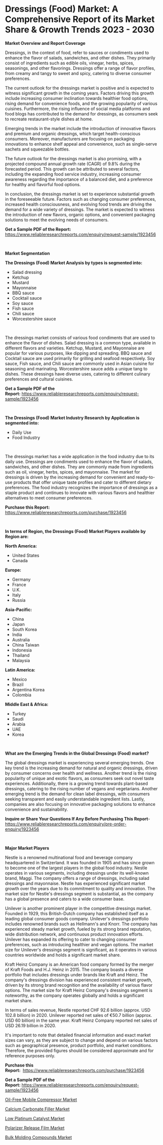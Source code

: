 <p><h1>Dressings (Food) Market: A Comprehensive Report of its Market Share & Growth Trends 2023 - 2030</h1></p><p><strong>Market Overview and Report Coverage</strong></p>
<p><p>Dressings, in the context of food, refer to sauces or condiments used to enhance the flavor of salads, sandwiches, and other dishes. They primarily consist of ingredients such as edible oils, vinegar, herbs, spices, seasonings, and other flavorings. Dressings offer a range of flavor profiles, from creamy and tangy to sweet and spicy, catering to diverse consumer preferences.</p><p>The current outlook for the dressings market is positive and is expected to witness significant growth in the coming years. Factors driving this growth include increasing consumer inclination towards healthier food options, rising demand for convenience foods, and the growing popularity of various cuisines. Furthermore, the rising influence of social media platforms and food blogs has contributed to the demand for dressings, as consumers seek to recreate restaurant-style dishes at home.</p><p>Emerging trends in the market include the introduction of innovative flavors and premium and organic dressings, which target health-conscious consumers. Moreover, manufacturers are focusing on packaging innovations to enhance shelf appeal and convenience, such as single-serve sachets and squeezable bottles.</p><p>The future outlook for the dressings market is also promising, with a projected compound annual growth rate (CAGR) of 9.8% during the forecasted period. This growth can be attributed to several factors, including the expanding food service industry, increasing consumer awareness regarding the importance of a balanced diet, and a preference for healthy and flavorful food options.</p><p>In conclusion, the dressings market is set to experience substantial growth in the foreseeable future. Factors such as changing consumer preferences, increased health consciousness, and evolving food trends are driving the demand for a wide variety of dressings. The market is expected to witness the introduction of new flavors, organic options, and convenient packaging solutions to meet the evolving needs of consumers.</p></p>
<p><strong>Get a Sample PDF of the Report:</strong> <a href="https://www.reliableresearchreports.com/enquiry/request-sample/1923456">https://www.reliableresearchreports.com/enquiry/request-sample/1923456</a></p>
<p>&nbsp;</p>
<p><strong>Market Segmentation</strong></p>
<p><strong>The Dressings (Food) Market Analysis by types is segmented into:</strong></p>
<p><ul><li>Salad dressing</li><li>Ketchup</li><li>Mustard</li><li>Mayonnaise</li><li>BBQ sauce</li><li>Cocktail sauce</li><li>Soy sauce</li><li>Fish sauce</li><li>Chili sauce</li><li>Worcestershire sauce</li></ul></p>
<p>&nbsp;</p>
<p><p>The dressings market consists of various food condiments that are used to enhance the flavor of dishes. Salad dressing is a common type, available in different flavors and varieties. Ketchup, Mustard, and Mayonnaise are popular for various purposes, like dipping and spreading. BBQ sauce and Cocktail sauce are used primarily for grilling and seafood respectively. Soy sauce, Fish sauce, and Chili sauce are commonly used in Asian cuisine for seasoning and marinating. Worcestershire sauce adds a unique tang to dishes. These dressings have diverse uses, catering to different culinary preferences and cultural cuisines.</p></p>
<p><strong>Get a Sample PDF of the Report:</strong>&nbsp;<a href="https://www.reliableresearchreports.com/enquiry/request-sample/1923456">https://www.reliableresearchreports.com/enquiry/request-sample/1923456</a></p>
<p>&nbsp;</p>
<p><strong>The Dressings (Food) Market Industry Research by Application is segmented into:</strong></p>
<p><ul><li>Daily Use</li><li>Food Industry</li></ul></p>
<p>&nbsp;</p>
<p><p>The dressings market has a wide application in the food industry due to its daily use. Dressings are condiments used to enhance the flavor of salads, sandwiches, and other dishes. They are commonly made from ingredients such as oil, vinegar, herbs, spices, and mayonnaise. The market for dressings is driven by the increasing demand for convenient and ready-to-use products that offer unique taste profiles and cater to different dietary preferences. The food industry recognizes the importance of dressings as a staple product and continues to innovate with various flavors and healthier alternatives to meet consumer preferences.</p></p>
<p><strong>Purchase this Report:</strong>&nbsp; <a href="https://www.reliableresearchreports.com/purchase/1923456">https://www.reliableresearchreports.com/purchase/1923456</a></p>
<p>&nbsp;</p>
<p><strong>In terms of Region, the Dressings (Food) Market Players available by Region are:</strong></p>
<p>
    <p> <strong> North America: </strong>
        <ul>
            <li>United States</li>
            <li>Canada</li>
        </ul>
        </p> 
    <p> <strong> Europe: </strong>
        <ul>
            <li>Germany</li>
            <li>France</li>
            <li>U.K.</li>
            <li>Italy</li>
            <li>Russia</li>
        </ul>
        </p> 
    <p> <strong> Asia-Pacific: </strong>
        <ul>
            <li>China</li>
            <li>Japan</li>
            <li>South Korea</li>
            <li>India</li>
            <li>Australia</li>
            <li>China Taiwan</li>
            <li>Indonesia</li>
            <li>Thailand</li>
            <li>Malaysia</li>
        </ul>
        </p> 
    <p> <strong> Latin America: </strong>
        <ul>
            <li>Mexico</li>
            <li>Brazil</li>
            <li>Argentina Korea</li>
            <li>Colombia</li>
        </ul>
        </p> 
    <p> <strong> Middle East & Africa: </strong>
        <ul>
            <li>Turkey</li>
            <li>Saudi</li>
            <li>Arabia</li>
            <li>UAE</li>
            <li>Korea</li>
        </ul>
    </p>
    </p>
<p>&nbsp;</p>
<p><strong>What are the Emerging Trends in the Global Dressings (Food) market?</strong></p>
<p><p>The global dressings market is experiencing several emerging trends. One key trend is the increasing demand for natural and organic dressings, driven by consumer concerns over health and wellness. Another trend is the rising popularity of unique and exotic flavors, as consumers seek out novel taste experiences. Additionally, there is a growing trend towards plant-based dressings, catering to the rising number of vegans and vegetarians. Another emerging trend is the demand for clean label dressings, with consumers seeking transparent and easily understandable ingredient lists. Lastly, companies are also focusing on innovative packaging solutions to enhance convenience and sustainability.</p></p>
<p><strong>Inquire or Share Your Questions If Any Before Purchasing This Report</strong>- <a href="https://www.reliableresearchreports.com/enquiry/pre-order-enquiry/1923456">https://www.reliableresearchreports.com/enquiry/pre-order-enquiry/1923456</a></p>
<p>&nbsp;</p>
<p><strong>Major Market Players</strong></p>
<p><p>Nestle is a renowned multinational food and beverage company headquartered in Switzerland. It was founded in 1905 and has since grown to become one of the largest players in the global food industry. Nestle operates in various segments, including dressings under its well-known brand, Maggi. The company offers a range of dressings, including salad dressings and mayonnaise. Nestle has experienced significant market growth over the years due to its commitment to quality and innovation. The market size for Nestle's dressings segment is substantial, as the company has a global presence and caters to a wide consumer base.</p><p>Unilever is another prominent player in the competitive dressings market. Founded in 1929, this British-Dutch company has established itself as a leading global consumer goods company. Unilever's dressings portfolio includes renowned brands such as Hellmann's and Knorr. The company has experienced steady market growth, fueled by its strong brand reputation, wide distribution network, and continuous product innovation efforts. Unilever has expanded its offering to cater to changing consumer preferences, such as introducing healthier and vegan options. The market size for Unilever's dressings segment is significant, as it operates in various countries worldwide and holds a significant market share.</p><p>Kraft Heinz Company is an American food company formed by the merger of Kraft Foods and H.J. Heinz in 2015. The company boasts a diverse portfolio that includes dressings under brands like Kraft and Heinz. The company's dressings division has experienced consistent market growth, driven by its strong brand recognition and the availability of various flavor options. The market size for Kraft Heinz Company's dressings segment is noteworthy, as the company operates globally and holds a significant market share.</p><p>In terms of sales revenue, Nestle reported CHF 92.6 billion (approx. USD 102.8 billion) in 2020. Unilever reported net sales of €50.7 billion (approx. USD 60 billion) in the same year. Kraft Heinz Company reported net sales of USD 26.19 billion in 2020.</p><p>It's important to note that detailed financial information and exact market sizes can vary, as they are subject to change and depend on various factors such as geographical presence, product portfolio, and market conditions. Therefore, the provided figures should be considered approximate and for reference purposes only.</p></p>
<p><strong>Purchase this Report:</strong>&nbsp;&nbsp;<a href="https://www.reliableresearchreports.com/purchase/1923456">https://www.reliableresearchreports.com/purchase/1923456</a></p>
<p></p>
<p><strong>Get a Sample PDF of the Report:</strong>&nbsp;<a href="https://www.reliableresearchreports.com/enquiry/request-sample/1923456">https://www.reliableresearchreports.com/enquiry/request-sample/1923456</a></p>
<p><p><a href="https://github.com/amae102299/Market-Research-Report-List-1/blob/main/oil-free-mobile-compressor-market.md">Oil-Free Mobile Compressor Market</a></p><p><a href="https://medium.com/@krithi.reportprime/calcium-carbonate-filler-nbsp-market-focuses-on-market-share-size-and-projected-forecast-till-2030-8f51f7ffa3a3">Calcium Carbonate Filler Market</a></p><p><a href="https://www.linkedin.com/pulse/low-platinum-catalyst-market-share-amp-new-trends-analysis-ecqyc/">Low Platinum Catalyst Market</a></p><p><a href="https://www.linkedin.com/pulse/polarizer-release-film-market-research-report-unlocks-analysis-oekpc/">Polarizer Release Film Market</a></p><p><a href="https://medium.com/@sheetal.reportprime/bulk-molding-compounds-market-the-key-to-successful-business-strategy-forecast-till-2030-3c9a5d6e3ab8">Bulk Molding Compounds Market</a></p></p>